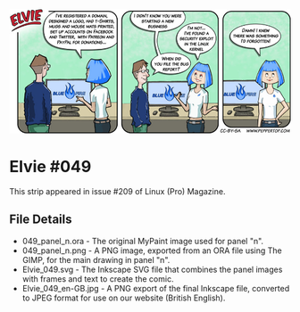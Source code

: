 ![Elvie comic strip #049](Elvie_049_en-GB.jpg)

Elvie #049
==========
This strip appeared in issue #209 of Linux (Pro) Magazine.


File Details
------------
* 049_panel_n.ora     - The original MyPaint image used for panel "n".
* 049_panel_n.png     - A PNG image, exported from an ORA file using The GIMP, for the main drawing in panel "n".
* Elvie_049.svg       - The Inkscape SVG file that combines the panel images with frames and text to create the comic.
* Elvie_049_en-GB.jpg - A PNG export of the final Inkscape file, converted to JPEG format for use on our website (British English).

